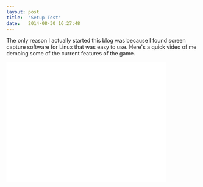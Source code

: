 ```yaml
---
layout: post
title:  "Setup Test"
date:   2014-08-30 16:27:48
---
```

The only reason I actually started this blog was because I found screen capture
software for Linux that was easy to use. Here's a quick video of me demoing
some of the current features of the game.

<iframe width="420" height="315" src="//www.youtube.com/embed/Rw4mh3lqlOY" frameborder="0" allowfullscreen></iframe>
